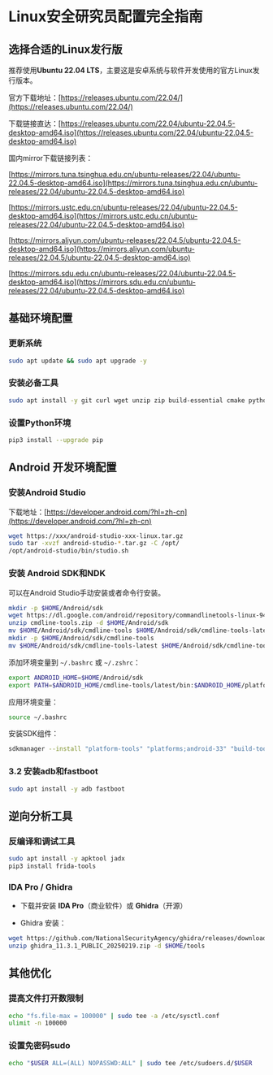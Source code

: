 # Linux安全研究员配置完全指南

## 选择合适的Linux发行版

推荐使用**Ubuntu 22.04 LTS**，主要这是安卓系统与软件开发使用的官方Linux发行版本。

官方下载地址：[https://releases.ubuntu.com/22.04/](https://releases.ubuntu.com/22.04/)

下载链接直达：[https://releases.ubuntu.com/22.04/ubuntu-22.04.5-desktop-amd64.iso](https://releases.ubuntu.com/22.04/ubuntu-22.04.5-desktop-amd64.iso)

国内mirror下载链接列表：

[https://mirrors.tuna.tsinghua.edu.cn/ubuntu-releases/22.04/ubuntu-22.04.5-desktop-amd64.iso](https://mirrors.tuna.tsinghua.edu.cn/ubuntu-releases/22.04/ubuntu-22.04.5-desktop-amd64.iso)

[https://mirrors.ustc.edu.cn/ubuntu-releases/22.04/ubuntu-22.04.5-desktop-amd64.iso](https://mirrors.ustc.edu.cn/ubuntu-releases/22.04/ubuntu-22.04.5-desktop-amd64.iso)

[https://mirrors.aliyun.com/ubuntu-releases/22.04.5/ubuntu-22.04.5-desktop-amd64.iso](https://mirrors.aliyun.com/ubuntu-releases/22.04.5/ubuntu-22.04.5-desktop-amd64.iso)

[https://mirrors.sdu.edu.cn/ubuntu-releases/22.04/ubuntu-22.04.5-desktop-amd64.iso](https://mirrors.sdu.edu.cn/ubuntu-releases/22.04/ubuntu-22.04.5-desktop-amd64.iso)

## 基础环境配置

### 更新系统

```bash
sudo apt update && sudo apt upgrade -y
```

### 安装必备工具

```bash
sudo apt install -y git curl wget unzip zip build-essential cmake python3 python3-pip openjdk-17-jdk upx
```

### 设置Python环境

```bash
pip3 install --upgrade pip
```

## Android 开发环境配置

### 安装Android Studio

下载地址：[https://developer.android.com/?hl=zh-cn](https://developer.android.com/?hl=zh-cn)

```bash
wget https://xxx/android-studio-xxx-linux.tar.gz
sudo tar -xvzf android-studio-*.tar.gz -C /opt/
/opt/android-studio/bin/studio.sh
```

### 安装 Android SDK和NDK

可以在Android Studio手动安装或者命令行安装。

```bash
mkdir -p $HOME/Android/sdk
wget https://dl.google.com/android/repository/commandlinetools-linux-9477386_latest.zip -O cmdline-tools.zip
unzip cmdline-tools.zip -d $HOME/Android/sdk
mv $HOME/Android/sdk/cmdline-tools $HOME/Android/sdk/cmdline-tools-latest
mkdir -p $HOME/Android/sdk/cmdline-tools
mv $HOME/Android/sdk/cmdline-tools-latest $HOME/Android/sdk/cmdline-tools/latest
```

添加环境变量到 `~/.bashrc` 或 `~/.zshrc`：

```bash
export ANDROID_HOME=$HOME/Android/sdk
export PATH=$ANDROID_HOME/cmdline-tools/latest/bin:$ANDROID_HOME/platform-tools:$ANDROID_HOME/tools:$PATH
```

应用环境变量：

```bash
source ~/.bashrc
```

安装SDK组件：

```bash
sdkmanager --install "platform-tools" "platforms;android-33" "build-tools;33.0.2"
```

### 3.2 安装adb和fastboot

```bash
sudo apt install -y adb fastboot
```

## 逆向分析工具

### 反编译和调试工具

```bash
sudo apt install -y apktool jadx
pip3 install frida-tools
```

### IDA Pro / Ghidra

- 下载并安装 **IDA Pro**（商业软件）或 **Ghidra**（开源）

- Ghidra 安装：

```bash
wget https://github.com/NationalSecurityAgency/ghidra/releases/download/Ghidra_11.3.1_build/ghidra_11.3.1_PUBLIC_20250219.zip
unzip ghidra_11.3.1_PUBLIC_20250219.zip -d $HOME/tools
```

## 其他优化

### 提高文件打开数限制

```bash
echo "fs.file-max = 100000" | sudo tee -a /etc/sysctl.conf
ulimit -n 100000
```

### 设置免密码sudo

```bash
echo "$USER ALL=(ALL) NOPASSWD:ALL" | sudo tee /etc/sudoers.d/$USER
```
